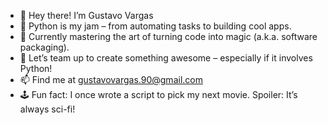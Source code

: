 - 👋 Hey there! I’m Gustavo Vargas 
- 🐍 Python is my jam – from automating tasks to building cool apps.  
- 🌱 Currently mastering the art of turning code into magic (a.k.a. software packaging).  
- 🎯 Let’s team up to create something awesome – especially if it involves Python!  
- 📫 Find me at gustavovargas.90@gmail.com  
- 🕹️ Fun fact: I once wrote a script to pick my next movie. Spoiler: It’s always sci-fi!  
